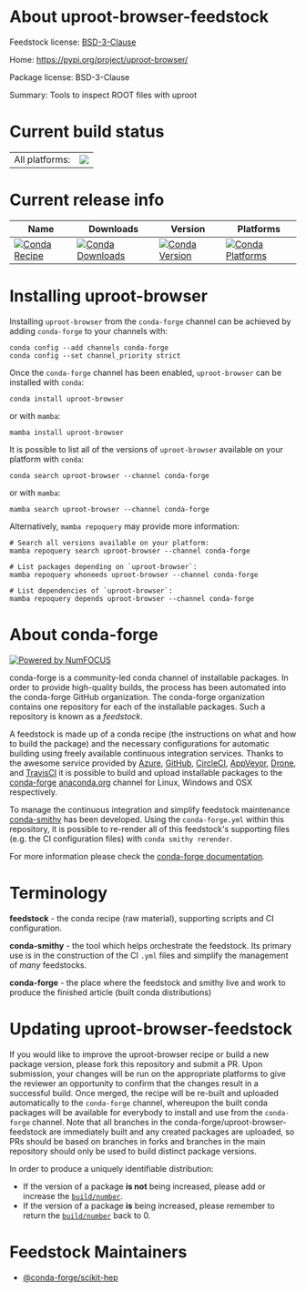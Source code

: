 About uproot-browser-feedstock
==============================

Feedstock license: [BSD-3-Clause](https://github.com/conda-forge/uproot-browser-feedstock/blob/main/LICENSE.txt)

Home: https://pypi.org/project/uproot-browser/

Package license: BSD-3-Clause

Summary: Tools to inspect ROOT files with uproot

Current build status
====================


<table><tr><td>All platforms:</td>
    <td>
      <a href="https://dev.azure.com/conda-forge/feedstock-builds/_build/latest?definitionId=15702&branchName=main">
        <img src="https://dev.azure.com/conda-forge/feedstock-builds/_apis/build/status/uproot-browser-feedstock?branchName=main">
      </a>
    </td>
  </tr>
</table>

Current release info
====================

| Name | Downloads | Version | Platforms |
| --- | --- | --- | --- |
| [![Conda Recipe](https://img.shields.io/badge/recipe-uproot--browser-green.svg)](https://anaconda.org/conda-forge/uproot-browser) | [![Conda Downloads](https://img.shields.io/conda/dn/conda-forge/uproot-browser.svg)](https://anaconda.org/conda-forge/uproot-browser) | [![Conda Version](https://img.shields.io/conda/vn/conda-forge/uproot-browser.svg)](https://anaconda.org/conda-forge/uproot-browser) | [![Conda Platforms](https://img.shields.io/conda/pn/conda-forge/uproot-browser.svg)](https://anaconda.org/conda-forge/uproot-browser) |

Installing uproot-browser
=========================

Installing `uproot-browser` from the `conda-forge` channel can be achieved by adding `conda-forge` to your channels with:

```
conda config --add channels conda-forge
conda config --set channel_priority strict
```

Once the `conda-forge` channel has been enabled, `uproot-browser` can be installed with `conda`:

```
conda install uproot-browser
```

or with `mamba`:

```
mamba install uproot-browser
```

It is possible to list all of the versions of `uproot-browser` available on your platform with `conda`:

```
conda search uproot-browser --channel conda-forge
```

or with `mamba`:

```
mamba search uproot-browser --channel conda-forge
```

Alternatively, `mamba repoquery` may provide more information:

```
# Search all versions available on your platform:
mamba repoquery search uproot-browser --channel conda-forge

# List packages depending on `uproot-browser`:
mamba repoquery whoneeds uproot-browser --channel conda-forge

# List dependencies of `uproot-browser`:
mamba repoquery depends uproot-browser --channel conda-forge
```


About conda-forge
=================

[![Powered by
NumFOCUS](https://img.shields.io/badge/powered%20by-NumFOCUS-orange.svg?style=flat&colorA=E1523D&colorB=007D8A)](https://numfocus.org)

conda-forge is a community-led conda channel of installable packages.
In order to provide high-quality builds, the process has been automated into the
conda-forge GitHub organization. The conda-forge organization contains one repository
for each of the installable packages. Such a repository is known as a *feedstock*.

A feedstock is made up of a conda recipe (the instructions on what and how to build
the package) and the necessary configurations for automatic building using freely
available continuous integration services. Thanks to the awesome service provided by
[Azure](https://azure.microsoft.com/en-us/services/devops/), [GitHub](https://github.com/),
[CircleCI](https://circleci.com/), [AppVeyor](https://www.appveyor.com/),
[Drone](https://cloud.drone.io/welcome), and [TravisCI](https://travis-ci.com/)
it is possible to build and upload installable packages to the
[conda-forge](https://anaconda.org/conda-forge) [anaconda.org](https://anaconda.org/)
channel for Linux, Windows and OSX respectively.

To manage the continuous integration and simplify feedstock maintenance
[conda-smithy](https://github.com/conda-forge/conda-smithy) has been developed.
Using the ``conda-forge.yml`` within this repository, it is possible to re-render all of
this feedstock's supporting files (e.g. the CI configuration files) with ``conda smithy rerender``.

For more information please check the [conda-forge documentation](https://conda-forge.org/docs/).

Terminology
===========

**feedstock** - the conda recipe (raw material), supporting scripts and CI configuration.

**conda-smithy** - the tool which helps orchestrate the feedstock.
                   Its primary use is in the construction of the CI ``.yml`` files
                   and simplify the management of *many* feedstocks.

**conda-forge** - the place where the feedstock and smithy live and work to
                  produce the finished article (built conda distributions)


Updating uproot-browser-feedstock
=================================

If you would like to improve the uproot-browser recipe or build a new
package version, please fork this repository and submit a PR. Upon submission,
your changes will be run on the appropriate platforms to give the reviewer an
opportunity to confirm that the changes result in a successful build. Once
merged, the recipe will be re-built and uploaded automatically to the
`conda-forge` channel, whereupon the built conda packages will be available for
everybody to install and use from the `conda-forge` channel.
Note that all branches in the conda-forge/uproot-browser-feedstock are
immediately built and any created packages are uploaded, so PRs should be based
on branches in forks and branches in the main repository should only be used to
build distinct package versions.

In order to produce a uniquely identifiable distribution:
 * If the version of a package **is not** being increased, please add or increase
   the [``build/number``](https://docs.conda.io/projects/conda-build/en/latest/resources/define-metadata.html#build-number-and-string).
 * If the version of a package **is** being increased, please remember to return
   the [``build/number``](https://docs.conda.io/projects/conda-build/en/latest/resources/define-metadata.html#build-number-and-string)
   back to 0.

Feedstock Maintainers
=====================

* [@conda-forge/scikit-hep](https://github.com/conda-forge/scikit-hep/)

